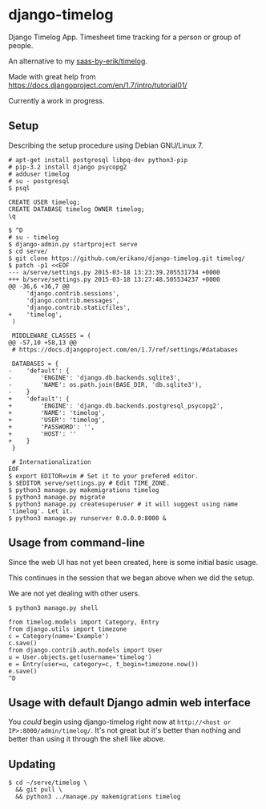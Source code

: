 # django-timelog

Django Timelog App. Timesheet time tracking for a person or group of people.

An alternative to my [saas-by-erik/timelog](https://github.com/saas-by-erik/timelog).

Made with great help from https://docs.djangoproject.com/en/1.7/intro/tutorial01/

Currently a work in progress.

## Setup

Describing the setup procedure using Debian GNU/Linux 7.

```
# apt-get install postgresql libpq-dev python3-pip
# pip-3.2 install django psycopg2
# adduser timelog
# su - postgresql
$ psql
```

```
CREATE USER timelog;
CREATE DATABASE timelog OWNER timelog;
\q
```

```
$ ^D
# su - timelog
$ django-admin.py startproject serve
$ cd serve/
$ git clone https://github.com/erikano/django-timelog.git timelog/
$ patch -p1 <<EOF
--- a/serve/settings.py	2015-03-18 13:23:39.205531734 +0000
+++ b/serve/settings.py	2015-03-18 13:27:48.505534237 +0000
@@ -36,6 +36,7 @@
     'django.contrib.sessions',
     'django.contrib.messages',
     'django.contrib.staticfiles',
+    'timelog',
 )
 
 MIDDLEWARE_CLASSES = (
@@ -57,10 +58,13 @@
 # https://docs.djangoproject.com/en/1.7/ref/settings/#databases
 
 DATABASES = {
-    'default': {
-        'ENGINE': 'django.db.backends.sqlite3',
-        'NAME': os.path.join(BASE_DIR, 'db.sqlite3'),
-    }
+    'default': {
+        'ENGINE': 'django.db.backends.postgresql_psycopg2',
+        'NAME': 'timelog',
+        'USER': 'timelog',
+        'PASSWORD': '',
+        'HOST': ''
+    }
 }
 
 # Internationalization
EOF
$ export EDITOR=vim # Set it to your prefered editor.
$ $EDITOR serve/settings.py # Edit TIME_ZONE.
$ python3 manage.py makemigrations timelog
$ python3 manage.py migrate
$ python3 manage.py createsuperuser # it will suggest using name 'timelog'. Let it.
$ python3 manage.py runserver 0.0.0.0:8000 &
```

## Usage from command-line

Since the web UI has not yet been created, here is some initial basic usage.

This continues in the session that we began above when we did the setup.

We are not yet dealing with other users.

```
$ python3 manage.py shell
```

```
from timelog.models import Category, Entry
from django.utils import timezone
c = Category(name='Example')
c.save()
from django.contrib.auth.models import User
u = User.objects.get(username='timelog')
e = Entry(user=u, category=c, t_begin=timezone.now())
e.save()
^D
```

## Usage with default Django admin web interface

You *could* begin using django-timelog right now at
`http://<host or IP>:8000/admin/timelog/`.
It's not great but it's better than nothing
and better than using it through the shell like above.

## Updating

```
$ cd ~/serve/timelog \
  && git pull \
  && python3 ../manage.py makemigrations timelog
```
